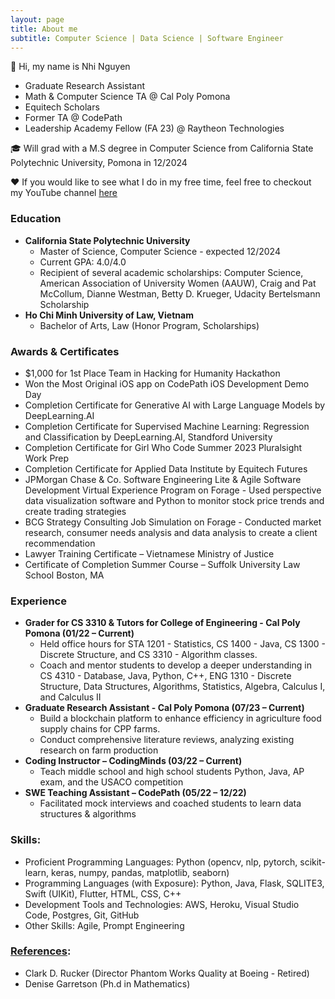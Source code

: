 ```yaml
---
layout: page
title: About me
subtitle: Computer Science | Data Science | Software Engineer
---
```


👋 Hi, my name is Nhi Nguyen

- Graduate Research Assistant
- Math & Computer Science TA @ Cal Poly Pomona
- Equitech Scholars
- Former TA @ CodePath
- Leadership Academy Fellow (FA 23) @ Raytheon Technologies

🎓 Will grad with a M.S degree in Computer Science from California State Polytechnic University, Pomona in 12/2024

♥️ If you would like to see what I do in my free time, feel free to checkout my YouTube channel [here](https://www.youtube.com/channel/UCUaO5VoQonNXruIKKHl2H6Q)


### Education

* **California State Polytechnic University**
  * Master of Science, Computer Science - expected 12/2024
  * Current GPA: 4.0/4.0
  * Recipient of several academic scholarships: Computer Science, American Association of University Women (AAUW), Craig and Pat McCollum, Dianne Westman, Betty D. Krueger, Udacity Bertelsmann Scholarship
* **Ho Chi Minh University of Law, Vietnam**
  * Bachelor of Arts, Law (Honor Program, Scholarships)

### Awards & Certificates
- $1,000 for 1st Place Team in Hacking for Humanity Hackathon
- Won the Most Original iOS app on CodePath iOS Development Demo Day
- Completion Certificate for Generative AI with Large Language Models by DeepLearning.AI
- Completion Certificate for Supervised Machine Learning: Regression and Classification by DeepLearning.AI, Standford University
- Completion Certificate for Girl Who Code Summer 2023 Pluralsight Work Prep
- Completion Certificate for Applied Data Institute by Equitech Futures
- JPMorgan Chase & Co. Software Engineering Lite & Agile Software Development Virtual Experience Program on Forage - Used perspective data visualization software and Python to monitor stock price trends and create trading strategies
- BCG Strategy Consulting Job Simulation on Forage - Conducted market research, consumer needs analysis and data analysis to create a client recommendation
- Lawyer Training Certificate – Vietnamese Ministry of Justice
- Certificate of Completion Summer Course – Suffolk University Law School Boston, MA
 
### Experience
* **Grader for CS 3310 & Tutors for College of Engineering - Cal Poly Pomona (01/22 – Current)**
  * Held office hours for STA 1201 - Statistics, CS 1400 - Java, CS 1300 - Discrete Structure, and CS 3310 - Algorithm classes.
  * Coach and mentor students to develop a deeper understanding in CS 4310 - Database, Java, Python, C++, ENG 1310 - Discrete Structure, Data Structures, Algorithms, Statistics, Algebra, Calculus I, and Calculus II
* **Graduate Research Assistant - Cal Poly Pomona (07/23 – Current)**
  * Build a blockchain platform to enhance efficiency in agriculture food supply chains for CPP farms.
  * Conduct comprehensive literature reviews, analyzing existing research on farm production
* **Coding Instructor – CodingMinds (03/22 – Current)**
  * Teach middle school and high school students Python, Java, AP exam, and the USACO competition
* **SWE Teaching Assistant – CodePath (05/22 – 12/22)**
  * Facilitated mock interviews and coached students to learn data structures & algorithms

### Skills:
- Proficient Programming Languages: Python (opencv, nlp, pytorch, scikit-learn, keras, numpy, pandas, matplotlib, seaborn)
- Programming Languages (with Exposure): Python, Java, Flask, SQLITE3, Swift (UIKit), Flutter, HTML, CSS, C++
- Development Tools and Technologies: AWS, Heroku, Visual Studio Code, Postgres, Git, GitHub
- Other Skills: Agile, Prompt Engineering

### [References](https://www.linkedin.com/in/nhi-nguyen-csis/):
* Clark D. Rucker (Director Phantom Works Quality at Boeing - Retired)
* Denise Garretson (Ph.d in Mathematics)
